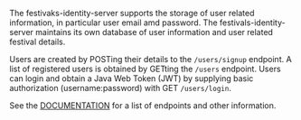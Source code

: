 The festivaks-identity-server supports the storage of user related information, in particular user email amd  password. The festivals-identity-server maintains its own database of user information and user related festival details.

Users are created by POSTing their details to the `/users/signup` endpoint. A list of registered users is obtained by GETting the `/users` endpoint. Users can login and obtain a Java Web Token (JWT) by supplying basic authorization (username:password) with GET `/users/login`.

See the [DOCUMENTATION](https://github.com/BramVan-Oosterhout/festivals-docker/blob/main/festivals-identity-server/DOCUMENTATION.md) for a list of endpoints and other information.